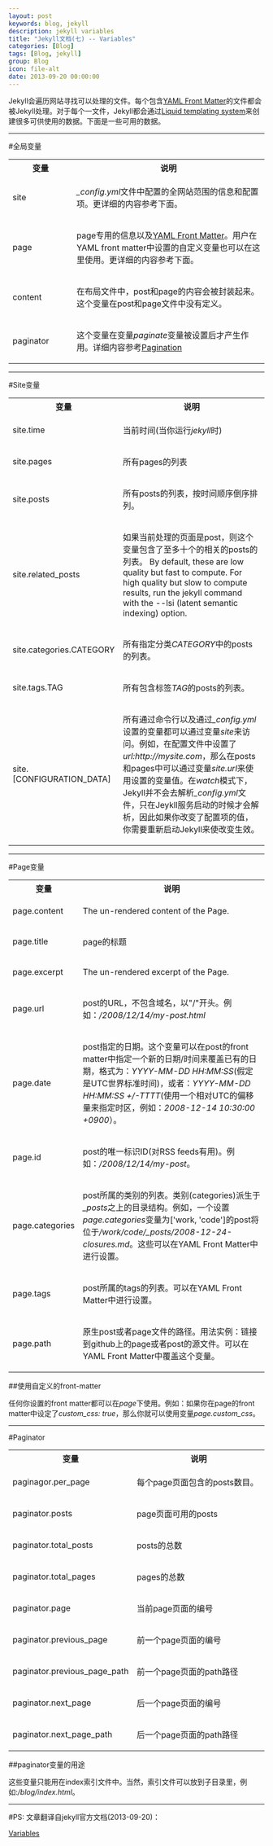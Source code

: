 ```yaml
---
layout: post
keywords: blog, jekyll
description: jekyll variables
title: "Jekyll文档(七) -- Variables"
categories: [Blog]
tags: [Blog, jekyll]
group: Blog
icon: file-alt
date: 2013-09-20 00:00:00
---
```


Jekyll会遍历网站寻找可以处理的文件。每个包含[YAML Front Matter](http://jekyllrb.com/docs/frontmatter/)的文件都会被Jekyll处理。对于每个一文件，Jekyll都会通过[Liquid templating system](https://github.com/shopify/liquid/wiki/liquid-for-designers)来创建很多可供使用的数据。下面是一些可用的数据。

<!--excerpt-->

***
#全局变量

<table cellpadding="10">
  <col width="25%" />
  <col width="75%" />
  <tr>
    <th>变量</th>     
    <th>说明</th>
  </tr>
  <tr>
    <td>
      <p>site</p>
    </td>
    <td>
      <p><em>_config.yml</em>文件中配置的全网站范围的信息和配置项。更详细的内容参考下面。</p>
    </td>
  </tr>
  <tr>
    <td>
      <p>page</p>
    </td>
    <td>
      <p>page专用的信息以及<a href="http://jekyllrb.com/docs/frontmatter/">YAML Front Matter</a>。用户在YAML front matter中设置的自定义变量也可以在这里使用。更详细的内容参考下面。</p>
    </td>
  </tr>
  <tr>
    <td>
      <p>content</p>
    </td>
    <td>
      <p>在布局文件中，post和page的内容会被封装起来。这个变量在post和page文件中没有定义。</p>
    </td>
  </tr>
  <tr>
    <td>
      <p>paginator</p>
    </td>
    <td>
      <p>这个变量在变量<em>paginate</em>变量被设置后才产生作用。详细内容参考<a href="http://jekyllrb.com/docs/pagination/">Pagination</a></p>
    </td>
  </tr>
</table>

***
#Site变量

<table cellpadding="10">
  <col width="25%" />
  <col width="75%" />
  <tr>
    <th>变量</th>     
    <th>说明</th>
  </tr>
  <tr>
    <td>
      <p>site.time</p>
    </td>
    <td>
      <p>当前时间(当你运行<em>jekyll</em>时)</p>
    </td>
  </tr>
  <tr>
    <td>
      <p>site.pages</p>
    </td>
    <td>
      <p>所有pages的列表</p>
    </td>
  </tr>
  <tr>
    <td>
      <p>site.posts</p>
    </td>
    <td>
      <p>所有posts的列表，按时间顺序倒序排列。</p>
    </td>
  </tr>
  <tr>
    <td>
      <p>site.related_posts</p>
    </td>
    <td>
      <p>如果当前处理的页面是post，则这个变量包含了至多十个的相关的posts的列表。 By default, these are low quality but fast to compute. For high quality but slow to compute results, run the  jekyll command with the --lsi (latent semantic indexing) option.</p>
    </td>
  </tr>
  <tr>
    <td>
      <p>site.categories.CATEGORY</p>
    </td>
    <td>
      <p>所有指定分类<em>CATEGORY</em>中的posts的列表。</p>
    </td>
  </tr>
  <tr>
    <td>
      <p>site.tags.TAG</p>
    </td>
    <td>
      <p>所有包含标签<em>TAG</em>的posts的列表。</p>
    </td>
  </tr>
  <tr>
    <td>
      <p>site.[CONFIGURATION_DATA]</p>
    </td>
    <td>
      <p>所有通过命令行以及通过<em>_config.yml</em>设置的变量都可以通过变量<em>site</em>来访问。例如，在配置文件中设置了<em>url:http://mysite.com</em>，那么在posts和pages中可以通过变量<em>site.url</em>来使用设置的变量值。在<em>watch</em>模式下，Jekyll并不会去解析<em>_config.yml</em>文件，只在Jeykll服务启动的时候才会解析，因此如果你改变了配置项的值，你需要重新启动Jekyll来使改变生效。</p>
    </td>
  </tr>
</table>

***
#Page变量

<table cellpadding="10">
  <col width="25%" />
  <col width="75%" />
  <tr>
    <th>变量</th>     
    <th>说明</th>
  </tr>
  <tr>
    <td>
      <p>page.content</p>
    </td>
    <td>
      <p>The un-rendered content of the Page.</p>
    </td>
  </tr>
  <tr>
    <td>
      <p>page.title</p>
    </td>
    <td>
      <p>page的标题</p>
    </td>
  </tr>
  <tr>
    <td>
      <p>page.excerpt</p>
    </td>
    <td>
      <p>The un-rendered excerpt of the Page.</p>
    </td>
  </tr>
  <tr>
    <td>
      <p>page.url</p>
    </td>
    <td>
      <p>post的URL，不包含域名，以"/"开头。例如：<em>/2008/12/14/my-post.html</em></p>
    </td>
  </tr>
  <tr>
    <td>
      <p>page.date</p>
    </td>
    <td>
      <p>post指定的日期。这个变量可以在post的front matter中指定一个新的日期/时间来覆盖已有的日期，格式为：<em>YYYY-MM-DD HH:MM:SS</em>(假定是UTC世界标准时间)，或者：<em>YYYY-MM-DD HH:MM:SS +/-TTTT</em>(使用一个相对UTC的偏移量来指定时区，例如：<em>2008-12-14 10:30:00 +0900</em>）。</p>
    </td>
  </tr>
  <tr>
    <td>
      <p>page.id</p>
    </td>
    <td>
      <p>post的唯一标识ID(对RSS feeds有用)。例如：<em>/2008/12/14/my-post</em>。</p>
    </td>
  </tr>
  <tr>
    <td>
      <p>page.categories</p>
    </td>
    <td>
      <p>post所属的类别的列表。类别(categories)派生于<em>_posts</em>之上的目录结构。例如，一个设置<em>page.categories</em>变量为['work, 'code']的post将位于<em>/work/code/_posts/2008-12-24-closures.md</em>。这些可以在YAML Front Matter中进行设置。</p>
    </td>
  </tr>
  <tr>
    <td>
      <p>page.tags</p>
    </td>
    <td>
      <p>post所属的tags的列表。可以在YAML Front Matter中进行设置。</p>
    </td>
  </tr>
  <tr>
    <td>
      <p>page.path</p>
    </td>
    <td>
      <p>原生post或者page文件的路径。用法实例：链接到github上的page或者post的源文件。可以在YAML Front Matter中覆盖这个变量。</p>
    </td>
  </tr>
</table>

##使用自定义的front-matter

任何你设置的front matter都可以在*page*下使用。例如：如果你在page的front matter中设定了*custom_css: true*，那么你就可以使用变量*page.custom_css*。

***
#Paginator


<table cellpadding="10">
  <col width="25%" />
  <col width="75%" />
  <tr>
    <th>变量</th>     
    <th>说明</th>
  </tr>
  <tr>
    <td>
      <p>paginagor.per_page</p>
    </td>
    <td>
      <p>每个page页面包含的posts数目。</p>
    </td>
  </tr>
  <tr>
    <td>
      <p>paginator.posts</p>
    </td>
    <td>
      <p>page页面可用的posts</p>
    </td>
  </tr>
  <tr>
    <td>
      <p>paginator.total_posts</p>
    </td>
    <td>
      <p>posts的总数</p>
    </td>
  </tr>
  <tr>
    <td>
      <p>paginator.total_pages</p>
    </td>
    <td>
      <p>pages的总数</p>
    </td>
  </tr>
  <tr>
    <td>
      <p>paginator.page</p>
    </td>
    <td>
      <p>当前page页面的编号</p>
    </td>
  </tr>
  <tr>
    <td>
      <p>paginator.previous_page</p>
    </td>
    <td>
      <p>前一个page页面的编号</p>
    </td>
  </tr>
  <tr>
    <td>
      <p>paginator.previous_page_path</p>
    </td>
    <td>
      <p>前一个page页面的path路径</p>
    </td>
  </tr>
  <tr>
    <td>
      <p>paginator.next_page</p>
    </td>
    <td>
      <p>后一个page页面的编号</p>
    </td>
  </tr>
  <tr>
    <td>
      <p>paginator.next_page_path</p>
    </td>
    <td>
      <p>后一个page页面的path路径</p>
    </td>
  </tr>
</table>

##paginator变量的用途

这些变量只能用在index索引文件中。当然，索引文件可以放到子目录里，例如:*/blog/index.html*。

***
#PS:
文章翻译自jekyll官方文档(2013-09-20)：

[Variables](http://jekyllrb.com/docs/variables/)